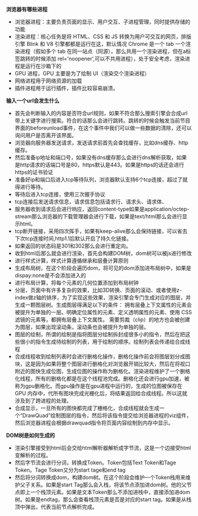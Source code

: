 **浏览器有哪些进程**

- 浏览器进程：主要负责页面的显示、用户交互、子进程管理，同时提供存储的功能
- 渲染进程：核心任务是将 HTML、CSS 和 JS 转换为用户可交互的网页，排版引擎 Blink 和 V8 引擎都都是运行在这，默认情况 Chrome 是一个 tab 一个渲染进程（假如多个 tab 在同一站点（同源），那么共用一个渲染进程，但在a标签跳转的时候添加 rel='noopener',可以不共用进程），处于安全考虑，渲染进程是运行在沙箱下的
- GPU 进程，GPU 主要是为了绘制 UI（渲染交个渲染进程）
- 网络进程用于网络资源的加载
- 插件进程用于运行插件，插件比较容易崩溃。


**输入一个url会发生什么**

- 首先会判断输入的内容是否符合url规则，如果不符合那么搜索引擎会合成url带上关键字进行搜索。符合的话那么会进行跳转。跳转的时候会触发当前节目界面的beforeunload事件，在这个事件中我们可以做一些数据的清除，还可以询问用户是否离开该界面。
- 浏览器向服务器发送请求，发送请求前首先会查找缓存，比如dns缓存、http缓存。
- 然后准备ip地址和端口号，如果没有dns缓存那么会进行dns解析获取，如果是http请求的话端口号是80，https默认是443。如果是https的话还会进行https的证书验证
- 准备好ip和端口后进入tcp等待队列，浏览器默认支持6个tcp连接，超过了就得进行等待。
- 等待后进入tcp连接，使用三次握手协议
- tcp连接后发送请求信息，请求信息包括请求行、请求头、请求体、
- 服务器收到请求后会进行响应，返回content-type如果是application/octep-stream那么浏览器的下载管理器会进行下载，如果是text/html那么会进行显示html。
- tcp断开链接，采用四次挥手，如果有keep-alive那么会保持链接，可以省去下次tcp连接时间,http1.1后默认开启了持久化链接。
- 如果返回的状态码是301和302那么会进行重定向。
- 收到html后那么就会进行渲染，首先会构建DOM树，dom树可以被js进行修改
- 进行样式计算，样式计算遵循继承和层叠计算原则
- 生成布局树，在这个阶段会遍历dom，将可见的dom添加进布局树中，如果是dispay:none是不会添加进入的
- 进行布局计算，将每个元素的几何位置添加到布局树钟
- 分层，页面中有许多复杂的效果，比如3D转换、页面的滚动、或者使用z-index做z轴的排序，为了实现这些效果，渲染引擎会专门生成对应的图层，并生成一颗图层树。生成图层得满足以下的条件： 拥有层叠上下文属性的元素会被提升为单独的一层。明确定位属性的元素、定义透明属性的元素、使用 CSS 滤镜的元素等，都拥有层叠上下文属性。 需要剪裁（clip）的地方也会被创建为图层，如果出现滚动条，滚动条也会被提升为单独的层。
- 图层的绘制，所谓的绘制是指将图层分绘制拆封成很多小的指令，然后在把这些很小的指令生成待绘制的列表，用于绘制的顺序。绘制列表会传递给合成线程
- 合成线程收到绘制列表时会进行删格化操作，删格化操作前会将图层划分成图块，这是因为如果将整个图层进行删格化对浏览器开销比较大，然后在将视口附近的图快生成位图，生成位图的操作称为删格化。渲染进程维护了一个删格化线程，所有的删格化都是在这个线程池完成。删格化还会进行gpu加速，被称为gpu删格化。而gpu操作是在gpu进程中运行的，生成的位图被保存在 GPU 内存中，代所有图块完成光栅化后，将结果返回给合成线程。所以这就涉及到了跨进程的处理。
- 合成显示，一旦所有的图快都完成了栅格化，合成线程就会生成一个“DrawQuad”绘制图层的指令，然后将该指令提交给浏览器进程的viz组件，然后浏览器进程会根据drawquad指令将页面内容绘制到内存中显示。


**DOM树是如何生成的**

- 渲染引擎接受到html后会交给html解析器解析成字节流，这是一个边接受html变解析的过程。
- 然后字节流会进行分词，转换成Token。Token包括Text Token和Tage Token。Tage Token又分为start tage和end tag
- 然后将分词转换成dom，构建dom树。在这个阶段会维护一个Token栈用来维护父子关系。如果是start Tag那么会入栈，将该节点添加进dom树。他的父节点即上一个栈顶元素。如果是文本Token那么不添加进栈中，直接添加进dom树。如果是endtag，那么会查看栈顶元素是否是对应的start tag。如果是从栈顶中弹出，代表当前节点解析完成。


